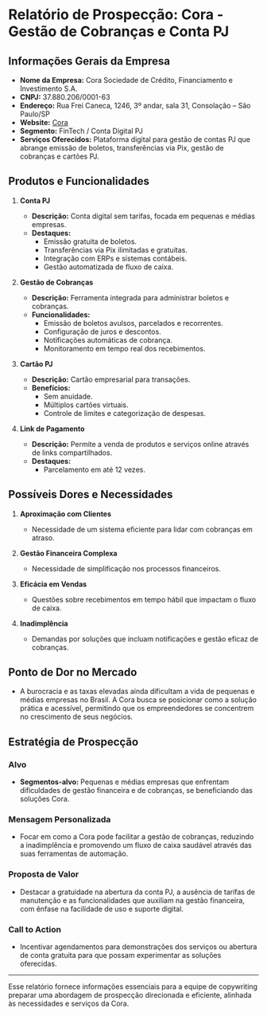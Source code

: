# Relatório de Prospecção: Cora - Gestão de Cobranças e Conta PJ

## Informações Gerais da Empresa
- **Nome da Empresa:** Cora Sociedade de Crédito, Financiamento e Investimento S.A.
- **CNPJ:** 37.880.206/0001-63
- **Endereço:** Rua Frei Caneca, 1246, 3º andar, sala 31, Consolação – São Paulo/SP
- **Website:** [Cora](http://www.cora.com.br)
- **Segmento:** FinTech / Conta Digital PJ
- **Serviços Oferecidos:** Plataforma digital para gestão de contas PJ que abrange emissão de boletos, transferências via Pix, gestão de cobranças e cartões PJ.

## Produtos e Funcionalidades
1. **Conta PJ**
   - **Descrição:** Conta digital sem tarifas, focada em pequenas e médias empresas.
   - **Destaques:**
     - Emissão gratuita de boletos.
     - Transferências via Pix ilimitadas e gratuitas.
     - Integração com ERPs e sistemas contábeis.
     - Gestão automatizada de fluxo de caixa.
  
2. **Gestão de Cobranças**
   - **Descrição:** Ferramenta integrada para administrar boletos e cobranças.
   - **Funcionalidades:**
     - Emissão de boletos avulsos, parcelados e recorrentes.
     - Configuração de juros e descontos.
     - Notificações automáticas de cobrança.
     - Monitoramento em tempo real dos recebimentos.

3. **Cartão PJ**
   - **Descrição:** Cartão empresarial para transações.
   - **Benefícios:**
     - Sem anuidade.
     - Múltiplos cartões virtuais.
     - Controle de limites e categorização de despesas.

4. **Link de Pagamento**
   - **Descrição:** Permite a venda de produtos e serviços online através de links compartilhados.
   - **Destaques:**
     - Parcelamento em até 12 vezes.

## Possíveis Dores e Necessidades
1. **Aproximação com Clientes**
   - Necessidade de um sistema eficiente para lidar com cobranças em atraso.
  
2. **Gestão Financeira Complexa**
   - Necessidade de simplificação nos processos financeiros.
  
3. **Eficácia em Vendas**
   - Questões sobre recebimentos em tempo hábil que impactam o fluxo de caixa.
  
4. **Inadimplência**
   - Demandas por soluções que incluam notificações e gestão eficaz de cobranças.

## Ponto de Dor no Mercado
- A burocracia e as taxas elevadas ainda dificultam a vida de pequenas e médias empresas no Brasil. A Cora busca se posicionar como a solução prática e acessível, permitindo que os empreendedores se concentrem no crescimento de seus negócios.

## Estratégia de Prospecção
### Alvo
- **Segmentos-alvo:** Pequenas e médias empresas que enfrentam dificuldades de gestão financeira e de cobranças, se beneficiando das soluções Cora.

### Mensagem Personalizada
- Focar em como a Cora pode facilitar a gestão de cobranças, reduzindo a inadimplência e promovendo um fluxo de caixa saudável através das suas ferramentas de automação.

### Proposta de Valor
- Destacar a gratuidade na abertura da conta PJ, a ausência de tarifas de manutenção e as funcionalidades que auxiliam na gestão financeira, com ênfase na facilidade de uso e suporte digital.

### Call to Action
- Incentivar agendamentos para demonstrações dos serviços ou abertura de conta gratuita para que possam experimentar as soluções oferecidas.

---

Esse relatório fornece informações essenciais para a equipe de copywriting preparar uma abordagem de prospecção direcionada e eficiente, alinhada às necessidades e serviços da Cora.